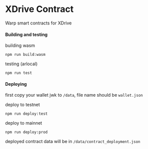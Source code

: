 # XDrive Contract
Warp smart contracts for XDrive

#### Building and testing
building wasm
```shell
npm run build:wasm
```

testing (arlocal)
```shell
npm run test
```

#### Deploying
first copy your wallet jwk to `/data`, file name should be `wallet.json`

deploy to testnet
```shell
npm run deploy:test
```

deploy to mainnet
```shell
npm run deploy:prod
```

deployed contract data will be in `/data/contract_deployment.json`